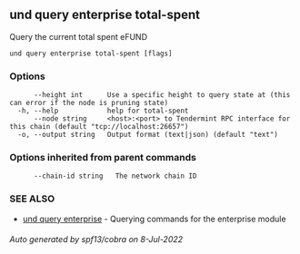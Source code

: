 ## und query enterprise total-spent

Query the current total spent eFUND

```
und query enterprise total-spent [flags]
```

### Options

```
      --height int      Use a specific height to query state at (this can error if the node is pruning state)
  -h, --help            help for total-spent
      --node string     <host>:<port> to Tendermint RPC interface for this chain (default "tcp://localhost:26657")
  -o, --output string   Output format (text|json) (default "text")
```

### Options inherited from parent commands

```
      --chain-id string   The network chain ID
```

### SEE ALSO

* [und query enterprise](und_query_enterprise.md)	 - Querying commands for the enterprise module

###### Auto generated by spf13/cobra on 8-Jul-2022
